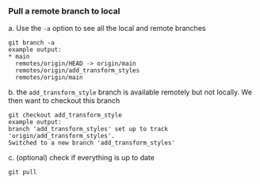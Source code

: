### Pull a remote branch to local  
   a. Use the `-a` option to see all the local and remote branches  
```
git branch -a
example output: 
* main
  remotes/origin/HEAD -> origin/main
  remotes/origin/add_transform_styles
  remotes/origin/main
```  
  b. the `add_transform_style` branch is available remotely but not locally. We then want to checkout this branch
```
git checkout add_transform_style
example output:
branch 'add_transform_styles' set up to track 'origin/add_transform_styles'.
Switched to a new branch 'add_transform_styles'
```
  c. (optional) check if everything is up to date 
```
git pull
```
